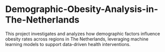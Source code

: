 # Demographic-Obesity-Analysis-in-The-Netherlands
This project investigates and analyzes how demographic factors influence obesity rates across regions in The Netherlands, leveraging machine learning models to support data-driven health interventions.
